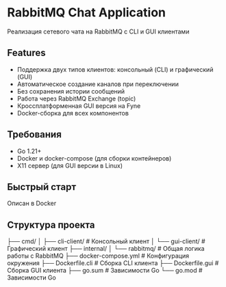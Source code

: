 # RabbitMQ Chat Application

Реализация сетевого чата на RabbitMQ с CLI и GUI клиентами

## Features
- Поддержка двух типов клиентов: консольный (CLI) и графический (GUI)
- Автоматическое создание каналов при переключении
- Без сохранения истории сообщений
- Работа через RabbitMQ Exchange (topic)
- Кроссплатформенная GUI версия на Fyne
- Docker-сборка для всех компонентов

## Требования
- Go 1.21+
- Docker и docker-compose (для сборки контейнеров)
- X11 сервер (для GUI версии в Linux)

## Быстрый старт
Описан в Docker

## Структура проекта
├── cmd/
│   ├── cli-client/     # Консольный клиент
│   └── gui-client/     # Графический клиент
├── internal/
│   └── rabbitmq/       # Общая логика работы с RabbitMQ
├── docker-compose.yml  # Конфигурация окружения
├── Dockerfile.cli      # Сборка CLI клиента
├── Dockerfile.gui      # Сборка GUI клиента
├── go.sum              # Зависимости Go
└── go.mod              # Зависимости Go


